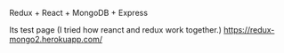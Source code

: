 
Redux + React + MongoDB + Express

Its test page (I tried how reanct and redux work together.)
https://redux-mongo2.herokuapp.com/
